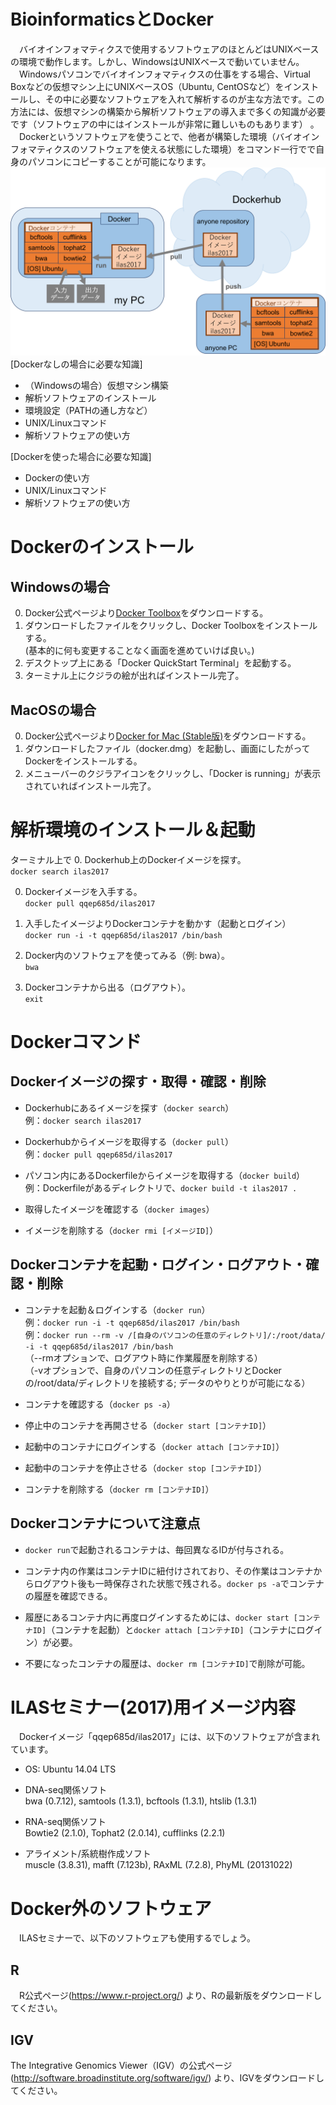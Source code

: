 # BioinformaticsとDocker
　バイオインフォマティクスで使用するソフトウェアのほとんどはUNIXベースの環境で動作します。しかし、WindowsはUNIXベースで動いていません。  
　Windowsパソコンでバイオインフォマティクスの仕事をする場合、Virtual Boxなどの仮想マシン上にUNIXベースOS（Ubuntu, CentOSなど）をインストールし、その中に必要なソフトウェアを入れて解析するのが主な方法です。この方法には、仮想マシンの構築から解析ソフトウェアの導入まで多くの知識が必要です（ソフトウェアの中にはインストールが非常に難しいものもあります） 。  
　Dockerというソフトウェアを使うことで、他者が構築した環境（バイオインフォマティクスのソフトウェアを使える状態にした環境）をコマンド一行でで自身のパソコンにコピーすることが可能になります。
![Dockerイメージ図](../Images/docker.png "Dockerイメージ図")
[Dockerなしの場合に必要な知識]
- （Windowsの場合）仮想マシン構築
- 解析ソフトウェアのインストール
- 環境設定（PATHの通し方など）
- UNIX/Linuxコマンド
- 解析ソフトウェアの使い方

[Dockerを使った場合に必要な知識]
- Dockerの使い方
- UNIX/Linuxコマンド
- 解析ソフトウェアの使い方



# Dockerのインストール
## Windowsの場合
0. Docker公式ページより[Docker Toolbox](https://www.docker.com/products/docker-toolbox "Docker Toolbox")をダウンロードする。
0. ダウンロードしたファイルをクリックし、Docker Toolboxをインストールする。  
(基本的に何も変更することなく画面を進めていけば良い。)
0. デスクトップ上にある「Docker QuickStart Terminal」を起動する。
0. ターミナル上にクジラの絵が出ればインストール完了。

## MacOSの場合
0. Docker公式ページより[Docker for Mac (Stable版)](https://store.docker.com/editions/community/docker-ce-desktop-mac "Docker for Mac")をダウンロードする。
0. ダウンロードしたファイル（docker.dmg）を起動し、画面にしたがってDockerをインストールする。
0. メニューバーのクジラアイコンをクリックし、「Docker is running」が表示されていればインストール完了。

# 解析環境のインストール＆起動
ターミナル上で
0. Dockerhub上のDockerイメージを探す。  
`docker search ilas2017`  

0. Dockerイメージを入手する。  
`docker pull qqep685d/ilas2017`

0. 入手したイメージよりDockerコンテナを動かす（起動とログイン）  
`docker run -i -t qqep685d/ilas2017 /bin/bash`

0. Docker内のソフトウェアを使ってみる（例: bwa）。  
`bwa`

0. Dockerコンテナから出る（ログアウト）。  
`exit`

# Dockerコマンド
## Dockerイメージの探す・取得・確認・削除
- Dockerhubにあるイメージを探す（`docker search`）  
例：`docker search ilas2017`  

- Dockerhubからイメージを取得する（`docker pull`）  
例：`docker pull qqep685d/ilas2017`

- パソコン内にあるDockerfileからイメージを取得する（`docker build`）  
例：Dockerfileがあるディレクトリで、`docker build -t ilas2017 .`

- 取得したイメージを確認する（`docker images`）

- イメージを削除する（`docker rmi [イメージID]`）

## Dockerコンテナを起動・ログイン・ログアウト・確認・削除
- コンテナを起動＆ログインする（`docker run`）  
例：`docker run -i -t qqep685d/ilas2017 /bin/bash`  
例：`docker run --rm -v /[自身のパソコンの任意のディレクトリ]/:/root/data/  -i -t qqep685d/ilas2017 /bin/bash`  
（--rmオプションで、ログアウト時に作業履歴を削除する）  
（-vオプションで、自身のパソコンの任意ディレクトリとDockerの/root/data/ディレクトリを接続する; データのやりとりが可能になる）

- コンテナを確認する（`docker ps -a`）

- 停止中のコンテナを再開させる（`docker start [コンテナID]`）

- 起動中のコンテナにログインする（`docker attach [コンテナID]`）

- 起動中のコンテナを停止させる（`docker stop [コンテナID]`）

- コンテナを削除する（`docker rm [コンテナID]`）

## Dockerコンテナについて注意点
- `docker run`で起動されるコンテナは、毎回異なるIDが付与される。

- コンテナ内の作業はコンテナIDに紐付けされており、その作業はコンテナからログアウト後も一時保存された状態で残される。`docker ps -a`でコンテナの履歴を確認できる。

- 履歴にあるコンテナ内に再度ログインするためには、`docker start [コンテナID]`（コンテナを起動）と`docker attach [コンテナID]`（コンテナにログイン）が必要。

- 不要になったコンテナの履歴は、`docker rm [コンテナID]`で削除が可能。

# ILASセミナー(2017)用イメージ内容
　Dockerイメージ「qqep685d/ilas2017」には、以下のソフトウェアが含まれています。

- OS: Ubuntu 14.04 LTS  

- DNA-seq関係ソフト  
bwa (0.7.12), samtools (1.3.1), bcftools (1.3.1), htslib (1.3.1)

- RNA-seq関係ソフト  
Bowtie2 (2.1.0), Tophat2 (2.0.14), cufflinks (2.2.1)

- アライメント/系統樹作成ソフト  
muscle (3.8.31), mafft (7.123b), RAxML (7.2.8), PhyML (20131022)

# Docker外のソフトウェア
　ILASセミナーで、以下のソフトウェアも使用するでしょう。
## R
　R公式ページ(https://www.r-project.org/) より、Rの最新版をダウンロードしてください。

## IGV
The Integrative Genomics Viewer（IGV）の公式ページ(http://software.broadinstitute.org/software/igv/) より、IGVをダウンロードしてください。
